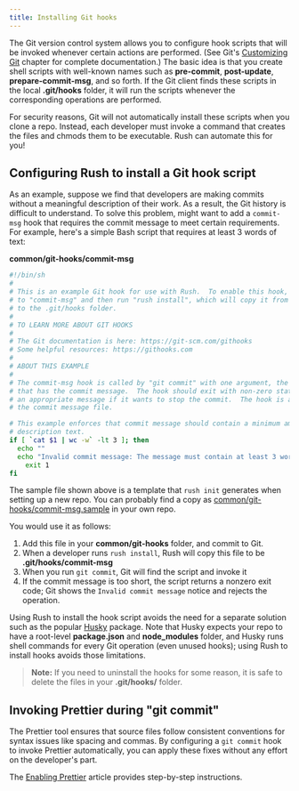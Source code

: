 ```yaml
---
title: Installing Git hooks
---
```


The Git version control system allows you to configure hook scripts that will be invoked whenever certain actions
are performed. (See Git's [Customizing Git](https://git-scm.com/book/en/v2/Customizing-Git-Git-Hooks) chapter
for complete documentation.) The basic idea is that you create shell scripts with well-known names such as
**pre-commit**, **post-update**, **prepare-commit-msg**, and so forth. If the Git client finds these scripts
in the local **.git/hooks** folder, it will run the scripts whenever the corresponding operations are performed.

For security reasons, Git will not automatically install these scripts when you clone a repo. Instead, each
developer must invoke a command that creates the files and chmods them to be executable. Rush can automate
this for you!

## Configuring Rush to install a Git hook script

As an example, suppose we find that developers are making commits without a meaningful description of their work.
As a result, the Git history is difficult to understand. To solve this problem, might want to add a `commit-msg`
hook that requires the commit message to meet certain requirements. For example, here's a simple Bash script that
requires at least 3 words of text:

**common/git-hooks/commit-msg**

```bash
#!/bin/sh
#
# This is an example Git hook for use with Rush.  To enable this hook, rename this file
# to "commit-msg" and then run "rush install", which will copy it from common/git-hooks
# to the .git/hooks folder.
#
# TO LEARN MORE ABOUT GIT HOOKS
#
# The Git documentation is here: https://git-scm.com/githooks
# Some helpful resources: https://githooks.com
#
# ABOUT THIS EXAMPLE
#
# The commit-msg hook is called by "git commit" with one argument, the name of the file
# that has the commit message.  The hook should exit with non-zero status after issuing
# an appropriate message if it wants to stop the commit.  The hook is allowed to edit
# the commit message file.

# This example enforces that commit message should contain a minimum amount of
# description text.
if [ `cat $1 | wc -w` -lt 3 ]; then
  echo ""
  echo "Invalid commit message: The message must contain at least 3 words."
	exit 1
fi
```

The sample file shown above is a template that `rush init` generates when setting up a new repo.
You can probably find a copy as
[common/git-hooks/commit-msg.sample](https://github.com/microsoft/rush-example/blob/master/common/git-hooks/commit-msg.sample)
in your own repo.

You would use it as follows:

1. Add this file in your **common/git-hooks** folder, and commit to Git.
2. When a developer runs `rush install`, Rush will copy this file to be **.git/hooks/commit-msg**
3. When you run `git commit`, Git will find the script and invoke it
4. If the commit message is too short, the script returns a nonzero exit code; Git shows the
   `Invalid commit message` notice and rejects the operation.

Using Rush to install the hook script avoids the need for a separate solution such as the popular
[Husky](https://www.npmjs.com/package/husky) package. Note that Husky expects your repo to have a
root-level **package.json** and **node_modules** folder, and Husky runs shell commands for every Git operation
(even unused hooks); using Rush to install hooks avoids those limitations.

> **Note:** If you need to uninstall the hooks for some reason, it is safe to delete the files
> in your **.git/hooks/** folder.

## Invoking Prettier during "git commit"

The Prettier tool ensures that source files follow consistent conventions for syntax issues like spacing and commas.
By configuring a `git commit` hook to invoke Prettier automatically, you can apply these fixes without any effort
on the developer's part.

The [Enabling Prettier](../../maintainer/enabling_prettier) article provides step-by-step instructions.
